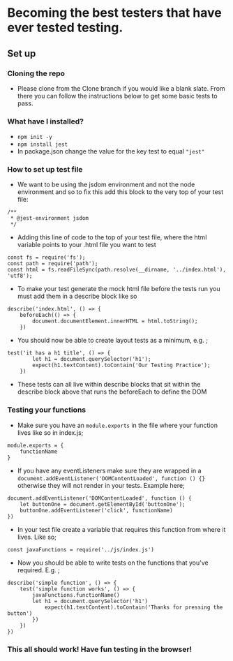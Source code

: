 # Becoming the best testers that have ever tested testing.

## Set up

### Cloning the repo

- Please clone from the Clone branch if you would like a blank slate. From there you can follow the instructions below to get some basic tests to pass.

### What have I installed?

- `npm init -y`
- `npm install jest`
- In package.json change the value for the key test to equal `"jest"`

### How to set up test file

* We want to be using the jsdom environment and not the node environment and so to fix this add this block to the very top of your test file:

```
/**
 * @jest-environment jsdom
 */
```

* Adding this line of code to the top of your test file, where the html variable points to your .html file you want to test

```
const fs = require('fs');
const path = require('path');
const html = fs.readFileSync(path.resolve(__dirname, '../index.html'), 'utf8');
```
* To make your test generate the mock html file before the tests run you must add them in a describe block like so

```
describe('index.html', () => {
    beforeEach(() => {
        document.documentElement.innerHTML = html.toString();
    })
```

* You should now be able to create layout tests as a minimum, e.g. ;

```
test('it has a h1 title', () => {
        let h1 = document.querySelector('h1');
        expect(h1.textContent).toContain('Our Testing Practice');
    })
```
* These tests can all live within describe blocks that sit within the describe block above that runs the beforeEach to define the DOM

### Testing your functions

- Make sure you have an `module.exports` in the file where your function lives like so in index.js;

```
module.exports = {
    functionName
}
```

- If you have any eventListeners make sure they are wrapped in a `document.addEventListener('DOMContentLoaded', function () {}` otherwise they will not render in your tests. Example here;

```
document.addEventListener('DOMContentLoaded', function () {
    let buttonOne = document.getElementById('buttonOne');
    buttonOne.addEventListener('click', functionName)
})
```

- In your test file create a variable that requires this function from where it lives. Like so;

```
const javaFunctions = require('../js/index.js')
```

- Now you should be able to write tests on the functions that you've required. E.g. ;

```
describe('simple function', () => {
    test('simple function works', () => {
        javaFunctions.functionName()
        let h1 = document.querySelector('h1')
            expect(h1.textContent).toContain('Thanks for pressing the button')
        })
    })
})
```
### This all should work! Have fun testing in the browser!



